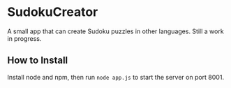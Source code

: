 # SudokuCreator

A small app that can create Sudoku puzzles in other languages. Still a work in progress.

## How to Install

Install node and npm, then run `node app.js` to start the server on port 8001.
